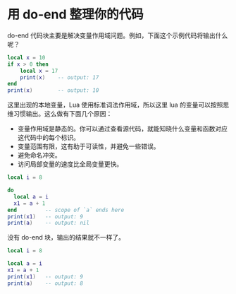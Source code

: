 # 用 do-end 整理你的代码

do-end 代码块主要是解决变量作用域问题。例如，下面这个示例代码将输出什么呢？

```lua
local x = 10
if x > 0 then
    local x = 17
    print(x)    -- output: 17
end
print(x)        -- output: 10
```

这里出现的本地变量，Lua 使用标准词法作用域，所以这里 lua 的变量可以按照思维习惯输出。这么做有下面几个原因：

* 变量作用域是静态的。你可以通过查看源代码，就能知晓什么变量和函数对应这代码中的每个标识。
* 变量范围有限，这有助于可读性，并避免一些错误。
* 避免命名冲突。
* 访问局部变量的速度比全局变量更快。

```lua
local i = 8

do
  local a = i
  x1 = a + 1
end         -- scope of `a` ends here
print(x1)   -- output: 9
print(a)    -- output: nil
```

没有 do-end 块，输出的结果就不一样了。

```lua
local i = 8

local a = i
x1 = a + 1
print(x1)   -- output: 9
print(a)    -- output: 8
```
